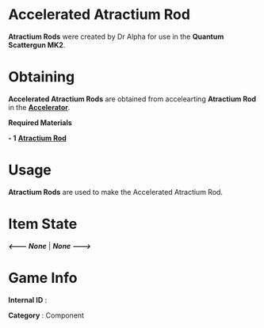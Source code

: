 # Accelerated Atractium Rod

**Atractium Rods** were created by Dr Alpha for use in the **Quantum Scattergun MK2**.

# Obtaining

**Accelerated Atractium Rods** are obtained from accelearting **Atractium Rod** in the [**Accelerator**]().

**Required Materials**

**- 1** [**Atractium Rod**](https://github.com/AlphaMC0/Lone-Martian/blob/main/Rods/Atractium%20Rod.md)

# Usage

**Atractium Rods** are used to make the Accelerated Atractium Rod.

# Item State

***<--- None*** | ***None --->***

# Game Info

**Internal ID** : 

**Category** : Component
